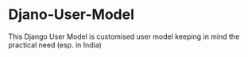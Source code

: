 # Djano-User-Model
This Django User Model is customised user model keeping in mind the practical need (esp. in India)
